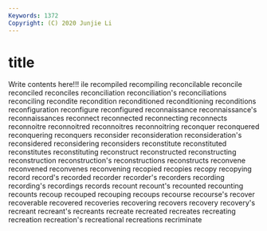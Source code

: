 ```yaml
---
Keywords: 1372
Copyright: (C) 2020 Junjie Li
---
```


# title

Write contents here!!!
ile 
recompiled 
recompiling 
reconcilable 
reconcile 
reconciled 
reconciles 
reconciliation
reconciliation's 
reconciliations 
reconciling 
recondite 
recondition 
reconditioned 
reconditioning 
reconditions 
reconfiguration 
reconfigure
reconfigured 
reconnaissance 
reconnaissance's 
reconnaissances 
reconnect 
reconnected 
reconnecting 
reconnects 
reconnoitre 
reconnoitred
reconnoitres 
reconnoitring 
reconquer 
reconquered 
reconquering 
reconquers 
reconsider 
reconsideration 
reconsideration's 
reconsidered
reconsidering 
reconsiders 
reconstitute 
reconstituted 
reconstitutes 
reconstituting 
reconstruct 
reconstructed 
reconstructing 
reconstruction
reconstruction's 
reconstructions 
reconstructs 
reconvene 
reconvened 
reconvenes 
reconvening 
recopied 
recopies 
recopy
recopying 
record 
record's 
recorded 
recorder 
recorder's 
recorders 
recording 
recording's 
recordings
records 
recount 
recount's 
recounted 
recounting 
recounts 
recoup 
recouped 
recouping 
recoups
recourse 
recourse's 
recover 
recoverable 
recovered 
recoveries 
recovering 
recovers 
recovery 
recovery's
recreant 
recreant's 
recreants 
recreate 
recreated 
recreates 
recreating 
recreation 
recreation's 
recreational
recreations 
recriminate 
